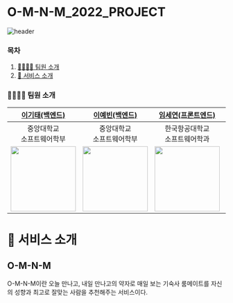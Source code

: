 # O-M-N-M_2022_PROJECT
![header](https://capsule-render.vercel.app/api?type=waving&color=1CDDAD&height=300&section=header&text=O-M-N-M&fontSize=90)

### 목차

1. [👨‍👨‍👧‍👦 팀원 소개](#-팀원-소개)
2. [🏫 서비스 소개](#-서비스-소개)




### 👨‍👩‍👦‍👦 팀원 소개

|[이기태(백엔드)](https://github.com/kitaee)|[이예빈(백엔드)](https://github.com/SL313)|[임세연(프론트엔드)](https://github.com/saeyeonIm)|[최선정(프론트엔드)](https://github.com/sjseonjeong)|[이효인(디자이너)]()|
|:---:|:---:|:---:|:---:|:---:|
|중앙대학교<br>소프트웨어학부|중앙대학교<br>소프트웨어학부|한국항공대학교<br>소프트웨어학과|명지대학교<br>융합소프트웨어학부|중앙대학교<br>산업디자인전공|
|<img src="https://user-images.githubusercontent.com/50792985/178983085-f2699600-fd01-4806-9104-0993bc5182db.png" width = "150" height = "150">|<img src = "https://user-images.githubusercontent.com/50792985/178982430-e08ed4fd-53fa-4521-9b67-2dc5fa32bf1e.png" width = "150" height = "150">|<img src = "https://user-images.githubusercontent.com/50792985/179143971-d41ce61f-fb01-4be5-a4cd-7c0faa789e50.png" width = "150" height = "150">|<img src="https://user-images.githubusercontent.com/50792985/179182986-037b1974-3282-4c26-b935-02916cf21177.png" width = "150" height = "150">|<img src = "https://user-images.githubusercontent.com/91439717/178979800-b81b3926-d14a-4f85-a189-2d982c010d0f.png" width = "150" height = "150">|



# 🏫 서비스 소개

## O-M-N-M
O-M-N-M이란 오늘 만나고, 내일 만나고의 약자로
매일 보는 기숙사 룸메이트를
자신의 성향과 최고로 잘맞는 사람을 추천해주는 서비스이다.
